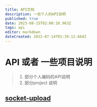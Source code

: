 ```yaml
---
title: API文档
description: 一些个人的API说明
published: true
date: 2023-08-15T02:00:10.963Z
tags: api
editor: markdown
dateCreated: 2022-07-14T01:39:12.664Z
---
```


# API 或者 一些项目说明

>  1. 部分个人编码的API说明
>  2. 部分project 说明


## [socket-upload](/mine-api/socket-upload)

